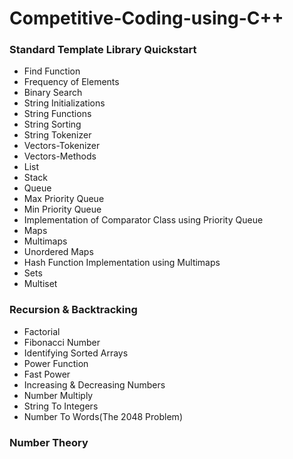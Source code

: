 # Competitive-Coding-using-C++
<h3>Standard Template Library Quickstart </h3>
<ul>
  <li>Find Function</li>
  <li>Frequency of Elements</li>
  <li>Binary Search</li>
  <li>String Initializations</li>
  <li>String Functions</li>
  <li>String Sorting</li>
  <li>String Tokenizer</li>
  <li>Vectors-Tokenizer</li>
  <li>Vectors-Methods</li>
  <li>List</li>
  <li>Stack</li>
  <li>Queue</li>
  <li>Max Priority Queue</li>
  <li>Min Priority Queue</li>
  <li>Implementation of Comparator Class using Priority Queue</li>
  <li>Maps</li>
  <li>Multimaps</li>
  <li>Unordered Maps</li>
  <li>Hash Function Implementation using Multimaps</li>
  <li>Sets</li>
  <li>Multiset</li>
 </ul>
 
 <h3>Recursion & Backtracking</h3>
 <ul>
  <li>Factorial</li>
  <li>Fibonacci Number</li>
  <li>Identifying Sorted Arrays</li>
  <li>Power Function</li>
  <li>Fast Power</li>
  <li>Increasing & Decreasing Numbers</li>
  <li>Number Multiply</li>
  <li>String To Integers</li>
  <li>Number To Words(The 2048 Problem)</li>
 </ul>
 
 <h3>Number Theory</h3>
 
